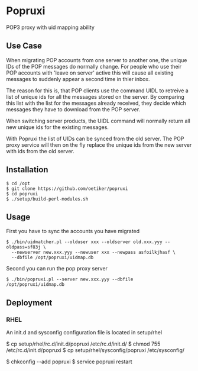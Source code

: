 Popruxi
=======
POP3 proxy with uid mapping ability

Use Case
--------
When migrating POP accounts from one server to another one, the unique IDs
of the POP messages do normally change.  For people who use their POP
accounts with 'leave on server' active this will cause all existing messages
to suddenly appear a second time in thier inbox.

The reason for this is, that POP clients use the command UIDL to retreive a
list of unique ids for all the messages stored on the server.  By comparing
this list with the list for the messages already received, they decide which
messages they have to download from the POP server.

When switching server products, the UIDL command will normally return all
new unique ids for the existing messages.

With Popruxi the list of UIDs can be synced from the old server. The POP
proxy service will then on the fly replace the unique ids from the new
server with ids from the old server.


Installation
------------

    $ cd /opt
    $ git clone https://github.com/oetiker/popruxi
    $ cd popruxi
    $ ./setup/build-perl-modules.sh

Usage
-----

First you have to sync the accounts you have migrated

    $ ./bin/uidmatcher.pl --olduser xxx --oldserver old.xxx.yyy --oldpass=sf83j \
      --newserver new.xxx.yyy --newuser xxx --newpass asfoilkjhasf \
      --dbfile /opt/popruxi/uidmap.db
    
Second you can run the pop proxy server

    $ ./bin/popruxi.pl --server new.xxx.yyy --dbfile /opt/popruxi/uidmap.db


Deployment
----------

### RHEL

An init.d and sysconfig configuration file is located in setup/rhel

   $ cp setup/rhel/rc.d/init.d/popruxi   /etc/rc.d/init.d/
   $ chmod 755 /etc/rc.d/init.d/popruxi
   $ cp setup/rhel/sysconfig/popruxi     /etc/sysconfig/

   $ chkconfig  --add popruxi
   $ service popruxi restart
